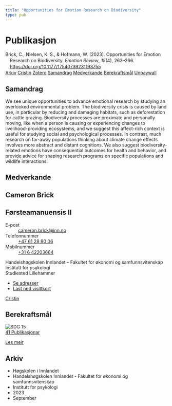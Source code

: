 ```yaml
---
title: "Opportunities for Emotion Research on Biodiversity"
type: pub
---
```

<h1>Publikasjon</h1>
<article id="csl-bib-container-GYNZY5XK" class="csl-bib-container">
  <div class="csl-bib-body" style="line-height: 1.35; padding-left: 1em; text-indent:-1em;">
  <div class="csl-entry">Brick, C., Nielsen, K. S., &amp; Hofmann, W. (2023). Opportunities for Emotion Research on Biodiversity. <i>Emotion Review</i>, <i>15</i>(4), 263&#x2013;266. <a href="https://doi.org/10.1177/17540739231193755">https://doi.org/10.1177/17540739231193755</a></div>
</div>
  <div class="csl-bib-buttons">
    <a href="#taxonomy-article-GYNZY5XK" class="csl-bib-button">Arkiv</a>
    <a href="https://app.cristin.no/results/show.jsf?id=2176358" alt="Cristin URL" class="csl-bib-button">Cristin</a>
    <a href="http://zotero.org/groups/5022929/items/GYNZY5XK" alt="Zotero URL" class="csl-bib-button">Zotero</a>
    <a href="#abstract-article-GYNZY5XK" class="csl-bib-button">Samandrag</a>
    <a href="#contributors-article-GYNZY5XK" class="csl-bib-button">Medverkande</a>
    <a href="#sdg-article-GYNZY5XK" class="csl-bib-button">Berekraftsmål</a>
    <a href="https://journals.sagepub.com/doi/pdf/10.1177/17540739231193755" class="csl-bib-button">Unpaywall</a>
  </div>
  <div id="csl-bib-meta-container-GYNZY5XK"></div>
</article>
<div id="csl-bib-meta-GYNZY5XK" class="csl-bib-meta">
  <article id="abstract-article-GYNZY5XK" class="abstract-article">
    <h1>Samandrag</h1>
    We see unique opportunities to advance emotional research by studying an overlooked environmental problem. The biodiversity crisis is caused by land use, in particular by reducing and damaging habitats, such as deforestation for cattle grazing. Biodiversity processes are proximate and personally moving, like when a person is causing or experiencing changes to livelihood-providing ecosystems, and we suggest this affect-rich context is useful for studying social and psychological processes. In contrast, much research on far-away populations thinking about climate change effects involves more abstract and distant cognitions. We also suggest biodiversity-related emotions have consequential outcomes for health and behavior, and provide advice for shaping research programs on specific populations and wildlife interactions.
  </article>
  <article id="contributors-article-GYNZY5XK" class="contributors-article">
    <h1>Medverkande</h1>
    <div class="personas">
<div class="vrtx-hinn-person-card">
<div class="photo">
<i class="lar la-user-circle missing-person"></i>
</div>
<div class="info">
<hgroup><h1>Cameron Brick</h1>
<h2>Førsteamanuensis II</h2>
</hgroup><dl>
<dt>E-post</dt>
<dd>
<a href="mailto:cameron.brick@inn.no">cameron.brick@inn.no</a>
</dd>
<dt>Telefonnummer</dt>
<dd><a href="tel:+4761288006">
+47 61 28 80 06
</a></dd>
<dt>Mobilnummer</dt>
<dd><a href="tel:+31642203664">
+31 6 42203664
</a></dd>
</dl>
<p>
Handelshøgskolen Innlandet – Fakultet for økonomi og samfunnsvitenskap<br>
Institutt for psykologi<br>
Studiested Lillehammer
</p>
<ul class="vrtx-hinn-links">
<li><a href="https://www.inn.no/finn-en-ansatt/cameron-brick.html#vrtx-hinn-addresses">Se adresser</a></li>
<li><a href="https://www.inn.no/finn-en-ansatt/cameron-brick.html?vrtx=vcf">Last ned visittkort</a></li>
</ul>
</div>
</div>
<a href="https://app.cristin.no/persons/show.jsf?id=1630247" alt="Cristin URL" class="personas-cristin">Cristin</a>
</div>
  </article>
  <article id="sdg-article-GYNZY5XK" class="sdg-article">
    <h1>Berekraftsmål</h1>
    <div class="sdg-container"><div id="sdg15" class="sdg">
<img src="{{< params subfolder >}}images/sdg/sdg15_no.png" class="image" alt="SDG 15">
<div class="sdg-overlay">
<a href="{{< params subfolder >}}no/archive/?sdg=15#archive" class="sdg-publication-count"><span>41</span> Publikasjonar</a>
<p><a href="https://www.fn.no/om-fn/fns-baerekraftsmaal/livet-paa-land?lang=nno-NO" class="sdg-read-more">Les meir</a></p>
</div>
</div></div>
  </article>
  <article id="taxonomy-article-GYNZY5XK" class="taxonomy-article">
    <h1>Arkiv</h1>
    <ul>
      <li>Høgskolen i Innlandet</li>
      <li>Handelshøgskolen Innlandet - Fakultet for økonomi og samfunnsvitenskap</li>
      <li>Institutt for psykologi</li>
      <li>2023</li>
      <li>September</li>
    </ul>
  </article>
</div>
